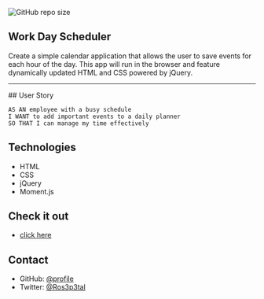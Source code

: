 ![GitHub repo size](https://img.shields.io/github/repo-size/Kathleen-Y/Fun-with-5?logo=github)
## Work Day Scheduler  
Create a simple calendar application that allows the user to save events for each hour of the day. This app will run in the browser and feature dynamically updated HTML and CSS powered by jQuery.

<hr >
## User Story

```
AS AN employee with a busy schedule
I WANT to add important events to a daily planner
SO THAT I can manage my time effectively
```


## Technologies
* HTML
* CSS
* jQuery
* Moment.js

## Check it out
* [click here](https://kathleen-y.github.io/Fun-with-5/)

## Contact
* GitHub: [@profile](https://github.com/Kathleen-Y)
* Twitter: [@Ros3p3tal](https://twitter.com/Ros3p3tal)
